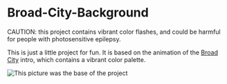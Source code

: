 # Broad-City-Background

CAUTION: this project contains vibrant color flashes, and could be harmful for people with photosensitive epilepsy.

This is just a little project for fun. It is based on the animation of the [Broad City][imdb] intro, which contains a vibrant color palette.

![This picture was the base of the project][broadcity]

[imdb]: http://www.imdb.com/title/tt2578560/
[broadcity]: 
https://raw.githubusercontent.com/EMerckx/Broad-City-Background/master/img/broadcity.png
